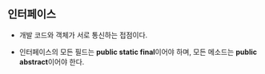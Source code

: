 인터페이스
---

- 개발 코드와 객체가 서로 통신하는 접점이다.  
  
- 인터페이스의 모든 필드는 **public static final**이어야 하며, 모든 메소드는 **public abstract**이어야 한다.  
  
